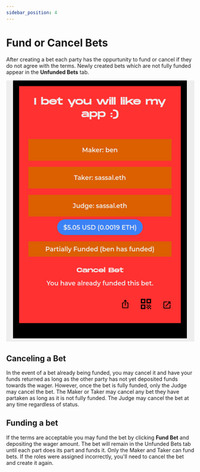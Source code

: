 ```yaml
---
sidebar_position: 4
---
```


# Fund or Cancel Bets

After creating a bet each party has the oppurtunity to fund or cancel if they do not agree with the terms. Newly created bets which are not fully funded appear in the **Unfunded Bets** tab. 

![Unfunded Bets](/img/unfundedbets.png)

## Canceling a Bet

In the event of a bet already being funded, you may cancel it and have your funds returned as long as the other party has not yet deposited funds towards the wager. However, once the bet is fully funded, only the Judge may cancel the bet. The Maker or Taker may cancel any bet they have partaken as long as it is not fully funded. The Judge may cancel the bet at any time regardless of status. 

## Funding a bet 

If the terms are acceptable you may fund the bet by clicking  **Fund Bet** and depositing the wager amount. The bet will remain in the Unfunded Bets tab until each part does its part and funds it. Only the Maker and Taker can fund bets. If the roles were assigned incorrectly, you'll need to cancel the bet and create it again.
